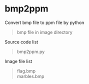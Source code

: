 # bmp2ppm
Convert bmp file to ppm file by python  
> bmp file in image directory

Source code list  
> bmp2ppm.py

Image file list
> flag.bmp  
> marbles.bmp
